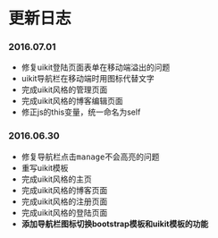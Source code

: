 # 更新日志

### 2016.07.01
- 修复uikit登陆页面表单在移动端溢出的问题
- uikit导航栏在移动端时用图标代替文字
- 完成uikit风格的管理页面
- 完成uikit风格的博客编辑页面
- 修正js的this变量，统一命名为self

### 2016.06.30
- 修复导航栏点击<kbd>manage</kbd>不会高亮的问题
- 重写uikit模板
- 完成uikit风格的主页
- 完成uikit风格的博客页面
- 完成uikit风格的注册页面
- 完成uikit风格的登陆页面
- **添加导航栏图标切换bootstrap模板和uikit模板的功能**
